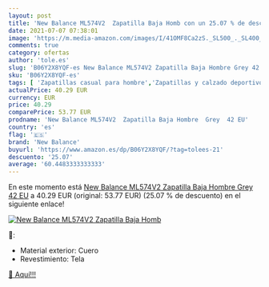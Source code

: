 ```yaml
---
layout: post
title: 'New Balance ML574V2  Zapatilla Baja Homb con un 25.07 % de descuento'
date: 2021-07-07 07:38:01
image: 'https://m.media-amazon.com/images/I/41OMF8Ca2zS._SL500_._SL400_.jpg'
comments: true
category: ofertas
author: 'tole.es'
slug: 'B06Y2X8YQF-es New Balance ML574V2 Zapatilla Baja Hombre Grey 42 EU'
sku: 'B06Y2X8YQF-es'
tags: [ 'Zapatillas casual para hombre','Zapatillas y calzado deportivo para hombre','Zapatos','Zapatos para hombre','Zapatos y complementos','new balance','zapatilla', ]
actualPrice: 40.29 EUR
currency: EUR
price: 40.29
comparePrice: 53.77 EUR
prodname: 'New Balance ML574V2  Zapatilla Baja Hombre  Grey  42 EU'
country: 'es'
flag: '🇪🇸'
brand: 'New Balance'
buyurl: 'https://www.amazon.es/dp/B06Y2X8YQF/?tag=tolees-21'
descuento: '25.07'
average: '60.4483333333333'
---
```


En este momento está [New Balance ML574V2  Zapatilla Baja Hombre  Grey  42 EU](https://www.amazon.es/dp/B06Y2X8YQF/?tag=tolees-21) a 40.29 EUR (original: 53.77 EUR) (25.07 %  de descuento) en el siguiente enlace!

[![New Balance ML574V2  Zapatilla Baja Homb](https://m.media-amazon.com/images/I/41OMF8Ca2zS._SL500_._SL400_.jpg)](https://www.amazon.es/dp/B06Y2X8YQF/?tag=tolees-21)

🔎:

- Material exterior: Cuero
- Revestimiento: Tela

[🛒 Aquí!!!](https://www.amazon.es/dp/B06Y2X8YQF/?tag=tolees-21)
